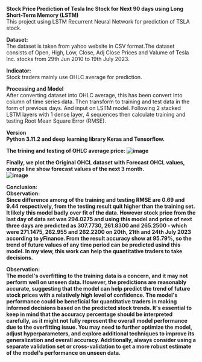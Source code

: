 <b>Stock Price Prediction of Tesla Inc Stock for Next 90 days using Long Short-Term Memory (LSTM)</b><br>
This project using LSTM Recurrent Neural Network for prediction of TSLA stock.

<b>Dataset:</b><br>
The dataset is taken from yahoo website in CSV format.The dataset consists of Open, High, Low, Close, Adj Close Prices and Valume of Tesla Inc. stocks from 29th Jun 2010 to 19th July 2023.<br>

<b>Indicator:</b><br>
Stock traders mainly use OHLC average for prediction.<br>

<b>Processing and Model</b><br>
After converting dataset into OHLC average, this has been convert into column of time series data. Then transform to training and test data in the form of previous days. And  input on LSTM model. Following 2 stacked LSTM layers with 1 dense layer, 4 sequences then calculate training and testing Root Mean Square Error (RMSE).

<b>Version<b><br>
Python 3.11.2 and deep learning library Keras and Tensorflow.<br>

The trining and testing of OHLC average price:
![image](https://github.com/Kanangnut/Stock-predict-with-LSTM-for-next-3-month/assets/130201193/e2690e71-f4d1-450a-87c9-8dbe13f335ee)


Finally, we plot the Original OHCL dataset with Forecast OHCL values, orange line show forecast values of the next 3 month.<br>
![image](https://github.com/Kanangnut/Stock-predict-with-LSTM-for-next-3-month/assets/130201193/24096bb2-d1f8-41cc-a05b-09094b7fd073)

<b>Conclusion:</b><br><b>Observation:</b><br>
Since difference among of the training and testing RMSE are 0.69 and 9.44 respectively, from the testing result quit higher than the training set. It likely this model badly over fit of the data. However stock price from the last day of data set was 294.0275 and using this model and price of next three days are predicted as 307.7730, 261.8300 and 265.2500 - which were 271.1475, 262.955 and 262.2200 on 20th, 21th and 24th July 2023 according to yFinance. From the result accuracy show at 95.79%, so the trend of future values of any time period can be predicted usind this model. In my view, this work can help the quantitative traders to take decisions.

<b>Observation:</b><br>
The model's overfitting to the training data is a concern, and it may not perform well on unseen data. However, the predictions are reasonably accurate, suggesting that the model can help predict the trend of future stock prices with a relatively high level of confidence. The model's performance could be beneficial for quantitative traders in making informed decisions based on the predicted stock trends. It's essential to keep in mind that the accuracy percentage should be interpreted carefully, as it might not fully represent the overall model performance due to the overfitting issue. You may need to further optimize the model, adjust hyperparameters, and explore additional techniques to improve its generalization and overall accuracy. Additionally, always consider using a separate validation set or cross-validation to get a more robust estimate of the model's performance on unseen data.
